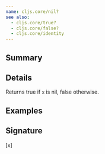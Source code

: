 ```yaml
---
name: cljs.core/nil?
see also:
  - cljs.core/true?
  - cljs.core/false?
  - cljs.core/identity
---
```


## Summary

## Details

Returns true if `x` is nil, false otherwise.

## Examples

## Signature
[x]
